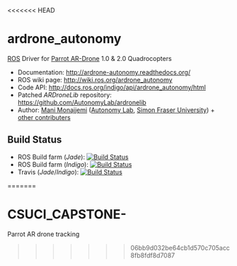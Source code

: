 <<<<<<< HEAD
# ardrone_autonomy 

[ROS](http://ros.org) Driver for [Parrot AR-Drone](http://ardrone2.parrot.com/) 1.0 & 2.0 Quadrocopters

* Documentation: http://ardrone-autonomy.readthedocs.org/
* ROS wiki page: http://wiki.ros.org/ardrone_autonomy
* Code API: http://docs.ros.org/indigo/api/ardrone_autonomy/html
* Patched _ARDroneLib_ repository: https://github.com/AutonomyLab/ardronelib
* Author: [Mani Monajjemi](http://mani.im) ([Autonomy Lab](http://autonomylab.org), [Simon Fraser University](http://www.sfu.ca)) + [other contributers](http://ardrone-autonomy.readthedocs.org/en/latest/contributers.html)

## Build Status

* ROS Build farm (_Jade_): [![Build Status](http://build.ros.org/buildStatus/icon?job=Jdev__ardrone_autonomy__ubuntu_trusty_amd64)](http://build.ros.org/job/Jdev__ardrone_autonomy__ubuntu_trusty_amd64/)
* ROS Build farm (_Indigo_): [![Build Status](http://build.ros.org/buildStatus/icon?job=Idev__ardrone_autonomy__ubuntu_trusty_amd64)](http://build.ros.org/job/Idev__ardrone_autonomy__ubuntu_trusty_amd64/)
* Travis (_Jade_/_Indigo_): [![Build Status](https://travis-ci.org/AutonomyLab/ardrone_autonomy.svg?branch=indigo-devel)](https://travis-ci.org/AutonomyLab/ardrone_autonomy)

=======
# CSUCI_CAPSTONE-
Parrot AR drone tracking 
>>>>>>> 06bb9d032be64cb1d570c705acc8fb8fdf8d7087
